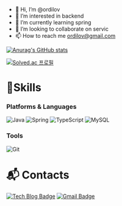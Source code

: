 - 👋 Hi, I’m @ordilov
- 👀 I’m interested in backend
- 🌱 I’m currently learning spring
- 💞️ I’m looking to collaborate on servic
- 📫 How to reach me ordilov@gmail.com

[![Anurag's GitHub stats](https://github-readme-stats.vercel.app/api?username=ordilov)](https://github.com/anuraghazra/github-readme-stats)

[![Solved.ac 프로필](http://mazassumnida.wtf/api/v2/generate_badge?boj=inhoo)](https://solved.ac/inhoo)

# 💪Skills
### Platforms &amp; Languages
![Java](https://img.shields.io/badge/Java-007396.svg?&amp;style=for-the-badge&amp;logo=Java&amp;logoColor=white)
![Spring](https://img.shields.io/badge/Spring-6DB33F.svg?&amp;style=for-the-badge&amp;logo=Spring&amp;logoColor=white)
![TypeScript](https://img.shields.io/badge/TypeScript-3178C6.svg?&amp;style=for-the-badge&amp;logo=TypeScript&amp;logoColor=white)
![MySQL](https://img.shields.io/badge/MySQL-4479A1.svg?&amp;style=for-the-badge&amp;logo=MySQL&amp;logoColor=white)

### Tools
![Git](https://img.shields.io/badge/Git-F05032.svg?&amp;style=for-the-badge&amp;logo=Git&amp;logoColor=white)
 
# :mailbox_with_mail: Contacts
[![Tech Blog Badge](http://img.shields.io/badge/-Tech%20blog-black?style=flat-square&amp;logo=github&amp;link=https://ordilov.github.io/)](https://ordilov.github.io/)
[![Gmail Badge](https://img.shields.io/badge/Gmail-d14836?style=flat-square&amp;logo=Gmail&amp;logoColor=white&amp;link=mailto:ordilov@gmail.com)](ordliov@gmail.com)


<!---
ordilov/ordilov is a ✨ special ✨ repository because its `README.md` (this file) appears on your GitHub profile.
You can click the Preview link to take a look at your changes.
--->
